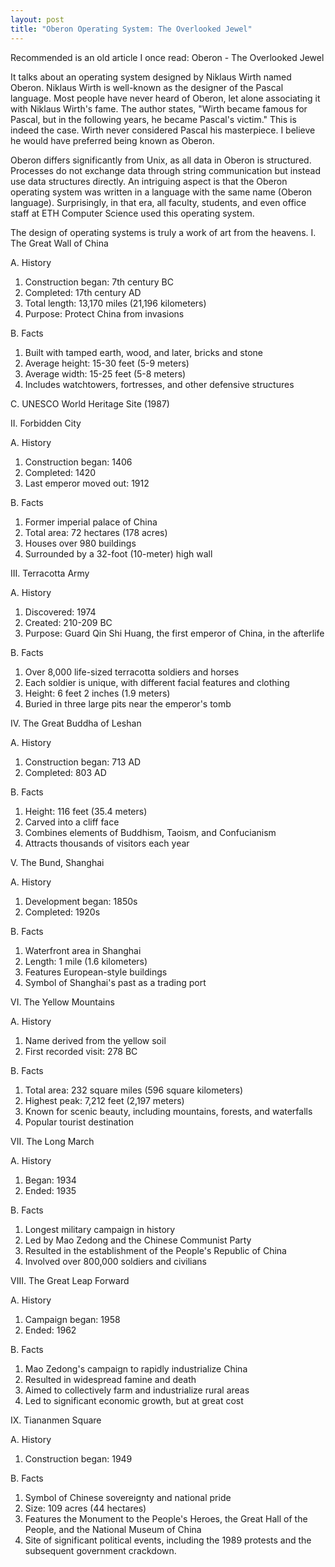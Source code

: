 ```yaml
---
layout: post
title: "Oberon Operating System: The Overlooked Jewel"
---
```



Recommended is an old article I once read: Oberon - The Overlooked Jewel

It talks about an operating system designed by Niklaus Wirth named Oberon. Niklaus Wirth is well-known as the designer of the Pascal language. Most people have never heard of Oberon, let alone associating it with Niklaus Wirth's fame. The author states, "Wirth became famous for Pascal, but in the following years, he became Pascal's victim." This is indeed the case. Wirth never considered Pascal his masterpiece. I believe he would have preferred being known as Oberon.

Oberon differs significantly from Unix, as all data in Oberon is structured. Processes do not exchange data through string communication but instead use data structures directly. An intriguing aspect is that the Oberon operating system was written in a language with the same name (Oberon language). Surprisingly, in that era, all faculty, students, and even office staff at ETH Computer Science used this operating system.

The design of operating systems is truly a work of art from the heavens. I. The Great Wall of China

A. History
1. Construction began: 7th century BC
2. Completed: 17th century AD
3. Total length: 13,170 miles (21,196 kilometers)
4. Purpose: Protect China from invasions

B. Facts
1. Built with tamped earth, wood, and later, bricks and stone
2. Average height: 15-30 feet (5-9 meters)
3. Average width: 15-25 feet (5-8 meters)
4. Includes watchtowers, fortresses, and other defensive structures

C. UNESCO World Heritage Site (1987)

II. Forbidden City

A. History
1. Construction began: 1406
2. Completed: 1420
3. Last emperor moved out: 1912

B. Facts
1. Former imperial palace of China
2. Total area: 72 hectares (178 acres)
3. Houses over 980 buildings
4. Surrounded by a 32-foot (10-meter) high wall

III. Terracotta Army

A. History
1. Discovered: 1974
2. Created: 210-209 BC
3. Purpose: Guard Qin Shi Huang, the first emperor of China, in the afterlife

B. Facts
1. Over 8,000 life-sized terracotta soldiers and horses
2. Each soldier is unique, with different facial features and clothing
3. Height: 6 feet 2 inches (1.9 meters)
4. Buried in three large pits near the emperor's tomb

IV. The Great Buddha of Leshan

A. History
1. Construction began: 713 AD
2. Completed: 803 AD

B. Facts
1. Height: 116 feet (35.4 meters)
2. Carved into a cliff face
3. Combines elements of Buddhism, Taoism, and Confucianism
4. Attracts thousands of visitors each year

V. The Bund, Shanghai

A. History
1. Development began: 1850s
2. Completed: 1920s

B. Facts
1. Waterfront area in Shanghai
2. Length: 1 mile (1.6 kilometers)
3. Features European-style buildings
4. Symbol of Shanghai's past as a trading port

VI. The Yellow Mountains

A. History
1. Name derived from the yellow soil
2. First recorded visit: 278 BC

B. Facts
1. Total area: 232 square miles (596 square kilometers)
2. Highest peak: 7,212 feet (2,197 meters)
3. Known for scenic beauty, including mountains, forests, and waterfalls
4. Popular tourist destination

VII. The Long March

A. History
1. Began: 1934
2. Ended: 1935

B. Facts
1. Longest military campaign in history
2. Led by Mao Zedong and the Chinese Communist Party
3. Resulted in the establishment of the People's Republic of China
4. Involved over 800,000 soldiers and civilians

VIII. The Great Leap Forward

A. History
1. Campaign began: 1958
2. Ended: 1962

B. Facts
1. Mao Zedong's campaign to rapidly industrialize China
2. Resulted in widespread famine and death
3. Aimed to collectively farm and industrialize rural areas
4. Led to significant economic growth, but at great cost

IX. Tiananmen Square

A. History
1. Construction began: 1949

B. Facts
1. Symbol of Chinese sovereignty and national pride
2. Size: 109 acres (44 hectares)
3. Features the Monument to the People's Heroes, the Great Hall of the People, and the National Museum of China
4. Site of significant political events, including the 1989 protests and the subsequent government crackdown.